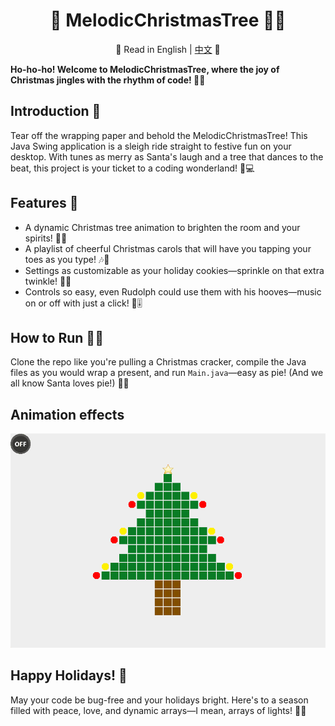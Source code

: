 <div align="center">

# 🎄 MelodicChristmasTree 🎤🎵

📜 Read in English | [中文](README.zh.md) 📜

</div>

**Ho-ho-ho! Welcome to MelodicChristmasTree, where the joy of Christmas jingles with the rhythm of code! 🎹🎄**

## Introduction 🌟
Tear off the wrapping paper and behold the MelodicChristmasTree! This Java Swing application is a sleigh ride straight to festive fun on your desktop. With tunes as merry as Santa's laugh and a tree that dances to the beat, this project is your ticket to a coding wonderland! 🎅💻

## Features 🎁
- A dynamic Christmas tree animation to brighten the room and your spirits! 🌲✨
- A playlist of cheerful Christmas carols that will have you tapping your toes as you type! 🎶👟
- Settings as customizable as your holiday cookies—sprinkle on that extra twinkle! 🍪✨
- Controls so easy, even Rudolph could use them with his hooves—music on or off with just a click! 🦌🎚️

## How to Run 🏃‍♂️
Clone the repo like you're pulling a Christmas cracker, compile the Java files as you would wrap a present, and run `Main.java`—easy as pie! (And we all know Santa loves pie!) 🎁🥧

## Animation effects
![Melodic Christmas Tree GIF](./MelodicChristmasTree.gif)

## Happy Holidays! 🎉
May your code be bug-free and your holidays bright. Here's to a season filled with peace, love, and dynamic arrays—I mean, arrays of lights! 🐞🔔
